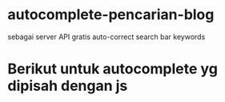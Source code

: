 # autocomplete-pencarian-blog
sebagai server API gratis auto-correct search bar keywords
# Berikut </Script> untuk autocomplete yg dipisah dengan js
<script src='https://alcygo.github.io/autocomplete-pencarian-blog/autocomplete.js'/>
# Berikut script untuk gabungan CSS dan JS tersebut
<script src="https://alcygo.github.io/autocomplete-pencarian-blog/autocomplete-bundle.js"></script>
